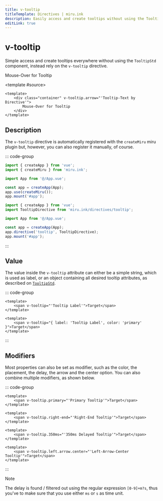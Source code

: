 ```yaml
---
title: v-tooltip
titleTemplate: Directives | miru.ink
description: Easily access and create tooltips without using the TooltipStd component.
editLink: true
---
```


# v-tooltip <Badge text="v0.1.0" />

Simple access and create tooltips everywhere without using the `TooltipStd` component, instead rely 
on the `v-tooltip` directive.

<MiruSource component="v-tooltip" histoire="/story/src-components-tooltip-tooltipstd-story-vue">
<div class="flex flex-row items-center justify-center">
    <div class="flex items-center justify-center p-8 border border-gray-300 border-solid rounded-md bg-gray-50 dark:border-gray-500 dark:bg-gray-800"
        v-tooltip.arrow="'Tooltip-Text by Directive'">
        Mouse-Over for Tooltip
    </div>
</div>

<template #source>

```vue
<template>
    <div class="container" v-tooltip.arrow="'Tooltip-Text by Directive'">
        Mouse-Over for Tooltip
    </div>
</template>
```

</template>
</MiruSource>

## Description

The `v-tooltip` directive is automatically registered with the `createMiru` miru plugin but, 
however, you can also register it manually, of course.

::: code-group

```ts [src/app.ts - Plugin]{2,7}
import { createApp } from 'vue';
import { createMiru } from 'miru.ink';

import App from '@/App.vue';

const app = createApp(App);
app.use(createMiru());
app.mount('#app');
```

```ts [src/app.ts - Manual]{2,7}
import { createApp } from 'vue';
import TooltipDirective from 'miru.ink/directives/tooltip';

import App from '@/App.vue';

const app = createApp(App);
app.directive('tooltip', TooltipDirective);
app.mount('#app');
```

:::

## Value

The value inside the `v-tooltip` attribute can either be a simple string, which is used as label, or 
an object containing all desired tooltip attributes, as described on [`TooltipStd`](/references/components/tooltip/tooltip-std.html#properties).

::: code-group

```vue [String]
<template>
    <span v-tooltip="'Tooltip Label'">Target</span>
</template>
```

```vue [Object]
<template>
    <span v-tooltip="{ label: 'Tooltip Label', color: 'primary' }">Target</span>
</template>
```

:::

## Modifiers

Most properties can also be set as modifier, such as the color, the placement, the delay, the arrow 
and the center option. You can also combine multiple modifiers, as shown below.

::: code-group

```vue [Color]
<template>
    <span v-tooltip.primary="'Primary Tooltip'">Target</span>
</template>
```

```vue [Placement]
<template>
    <span v-tooltip.right-end="'Right-End Tooltip'">Target</span>
</template>
```

```vue [Delay]
<template>
    <span v-tooltip.350ms="'350ms Delayed Tooltip'">Target</span>
</template>
```

```vue [Mixed]
<template>
    <span v-tooltip.left.arrow.center="'Left-Arrow-Center Tooltip'">Target</span>
</template>
```

:::

> [!NOTE]
> The delay is found / filtered out using the regular expression `[0-9]+m?s`, thus you've to make 
> sure that you use either `ms` or `s` as time unit.
